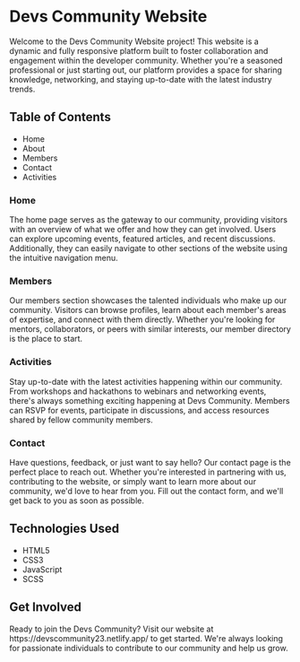 <h1>Devs Community Website</h1>
Welcome to the Devs Community Website project! This website is a dynamic and fully responsive platform built to foster collaboration and engagement within the developer community. Whether you're a seasoned professional or just starting out, our platform provides a space for sharing knowledge, networking, and staying up-to-date with the latest industry trends.

<h2>Table of Contents</h2>
<ul>
  <li>Home</li>
  <li>About</li>
  <li>Members</li>
  <li>Contact</li>
  <li>Activities</li>
</ul>

<h3>Home</h3>
<p>The home page serves as the gateway to our community, providing visitors with an overview of what we offer and how they can get involved. Users can explore upcoming events, featured articles, and recent discussions. Additionally, they can easily navigate to other sections of the website using the intuitive navigation menu.</p>

<h3>Members</h3>
<p>Our members section showcases the talented individuals who make up our community. Visitors can browse profiles, learn about each member's areas of expertise, and connect with them directly. Whether you're looking for mentors, collaborators, or peers with similar interests, our member directory is the place to start.</p>

<h3>Activities</h3>
<p>Stay up-to-date with the latest activities happening within our community. From workshops and hackathons to webinars and networking events, there's always something exciting happening at Devs Community. Members can RSVP for events, participate in discussions, and access resources shared by fellow community members.</p>

<h3>Contact</h3>
<p>Have questions, feedback, or just want to say hello? Our contact page is the perfect place to reach out. Whether you're interested in partnering with us, contributing to the website, or simply want to learn more about our community, we'd love to hear from you. Fill out the contact form, and we'll get back to you as soon as possible.</p>

<h2>Technologies Used</h2> 
<ul>
  <li>HTML5</li>
  <li>CSS3</li>
  <li>JavaScript</li>
  <li>SCSS</li>  
</ul>



<h2>Get Involved</h2>
Ready to join the Devs Community? Visit our website at https://devscommunity23.netlify.app/ to get started. We're always looking for passionate individuals to contribute to our community and help us grow.
